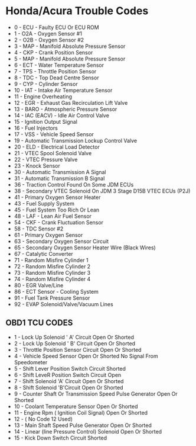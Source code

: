 # Honda/Acura Trouble Codes

- 0 - ECU - Faulty ECU Or ECU ROM
- 1 - O2A - Oxygen Sensor #1
- 2 - O2B - Oxygen Sensor #2
- 3 - MAP - Manifold Absolute Pressure Sensor
- 4 - CKP - Crank Position Sensor
- 5 - MAP - Manifold Absolute Pressure Sensor
- 6 - ECT - Water Temperature Sensor
- 7 - TPS - Throttle Position Sensor
- 8 - TDC - Top Dead Centre Sensor
- 9 - CYP - Cylinder Sensor
- 10 - IAT - Intake Air Temperature Sensor
- 11 - Engine Overheating
- 12 - EGR - Exhaust Gas Recirculation Lift Valve
- 13 - BARO - Atmospheric Pressure Sensor
- 14 - IAC (EACV) - Idle Air Control Valve
- 15 - Ignition Output Signal
- 16 - Fuel Injectors
- 17 - VSS - Vehicle Speed Sensor
- 19 - Automatic Transmission Lockup Control Valve
- 20 - ELD - Electrical Load Detector
- 21 - VTEC Spool Solenoid Valve
- 22 - VTEC Pressure Valve
- 23 - Knock Sensor
- 30 - Automatic Transmission A Signal
- 31 - Automatic Transmission B Signal
- 36 - Traction Control Found On Some JDM ECUs
- 38 - Secondary VTEC Solenoid On JDM 3 Stage D15B VTEC ECUs (P2J)
- 41 - Primary Oxygen Sensor Heater
- 43 - Fuel Supply System
- 45 - Fuel System Too Rich Or Lean
- 48 - LAF - Lean Air Fuel Sensor
- 54 - CKF - Crank Fluctuation Sensor
- 58 - TDC Sensor #2
- 61 - Primary Oxygen Sensor
- 63 - Secondary Oxygen Sensor Circuit
- 65 - Secondary Oxygen Sensor Heater Wire (Black Wires)
- 67 - Catalytic Converter
- 71 - Random Misfire Cylinder 1
- 72 - Random Misfire Cylinder 2
- 73 - Random Misfire Cylinder 3
- 74 - Random Misfire Cylinder 4
- 80 - EGR Valve/Line
- 86 - ECT Sensor - Cooling System
- 91 - Fuel Tank Pressure Sensor
- 92 - EVAP Solenoid/Valve/Vacuum Lines

## OBD1 TCU CODES

- 1 - Lock Up Solenoid ' A' Circuit Open Or Shorted
- 2 - Lock Up Solenoid ' B' Circuit Open Or Shorted
- 3 - Throttle Position Sensor Circuit Open Or Shorted
- 4 - Vehicle Speed Sensor Open Or Shorted No Signal From Speedometer
- 5 - Shift Lever Position Switch Circuit Shorted
- 6 - Shift LeveR Position Switch Circuit Open
- 7 - Shift Solenoid 'A' Circuit Open Or Shorted
- 8 - Shift Solenoid 'B'Circuit Open Or Shorted
- 9 - Counter Shaft Or Transmission Speed Pulse Generator Open Or Shorted
- 10 - Coolant Temperature Sensor Open Or Shorted
- 11 - Engine Rpm ( Ignition Coil Signal) Open Or Shorted
- 12 - ( No Code 12 Used)
- 13 - Main Shaft Speed Pulse Generator Open Or Shorted
- 14 - Linear (line Pressure Control) Solenoid Open Or Shorted
- 15 - Kick Down Switch Circuit Shorted